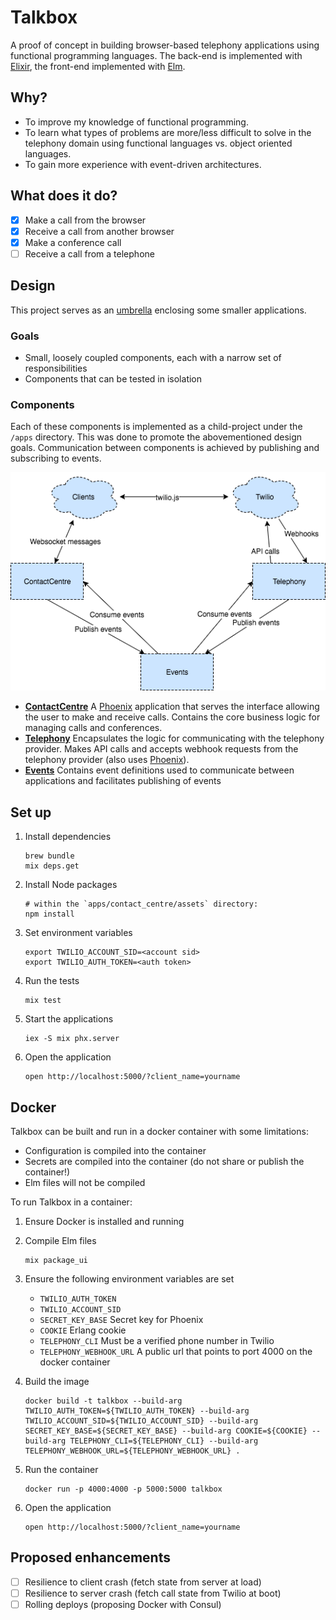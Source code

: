 # Talkbox

A proof of concept in building browser-based telephony applications using functional programming languages. The back-end is implemented with [Elixir](http://elixir-lang.org/), the front-end implemented with [Elm](http://elm-lang.org/).

## Why?

- To improve my knowledge of functional programming.
- To learn what types of problems are more/less difficult to solve in the telephony domain using functional languages vs. object oriented languages.
- To gain more experience with event-driven architectures.

## What does it do?

- [x] Make a call from the browser
- [x] Receive a call from another browser
- [x] Make a conference call
- [ ] Receive a call from a telephone

## Design

This project serves as an [umbrella](https://elixirschool.com/lessons/advanced/umbrella-projects/) enclosing some smaller applications.

### Goals

- Small, loosely coupled components, each with a narrow set of responsibilities
- Components that can be tested in isolation

### Components

Each of these components is implemented as a child-project under the `/apps` directory. This was done to promote the abovementioned design goals. Communication between components is achieved by publishing and subscribing to events.

![Architecture](images/Talkbox.png)

- **[ContactCentre](apps/contact_centre)** A [Phoenix](http://www.phoenixframework.org/) application that serves the interface allowing the user to make and receive calls. Contains the core business logic for managing calls and conferences.
- **[Telephony](apps/telephony)** Encapsulates the logic for communicating with the telephony provider. Makes API calls and accepts webhook requests from the telephony provider (also uses [Phoenix](http://www.phoenixframework.org/)).
- **[Events](apps/events)** Contains event definitions used to communicate between applications and facilitates publishing of events

## Set up

1. Install dependencies

    ```
    brew bundle
    mix deps.get
    ```
    
1. Install Node packages

    ```
    # within the `apps/contact_centre/assets` directory:
    npm install
    ```

1. Set environment variables

    ```
    export TWILIO_ACCOUNT_SID=<account sid>
    export TWILIO_AUTH_TOKEN=<auth token>
    ```

1. Run the tests

    ```
    mix test
    ```

1. Start the applications

    ```
    iex -S mix phx.server
    ```

1. Open the application

    ```
    open http://localhost:5000/?client_name=yourname
    ```

## Docker

Talkbox can be built and run in a docker container with some limitations:

- Configuration is compiled into the container
- Secrets are compiled into the container (do not share or publish the container!)
- Elm files will not be compiled

To run Talkbox in a container:

1. Ensure Docker is installed and running
1. Compile Elm files

    ```
    mix package_ui
    ```
    
1. Ensure the following environment variables are set
    - `TWILIO_AUTH_TOKEN`
    - `TWILIO_ACCOUNT_SID`
    - `SECRET_KEY_BASE` Secret key for Phoenix
    - `COOKIE` Erlang cookie
    - `TELEPHONY_CLI` Must be a verified phone number in Twilio
    - `TELEPHONY_WEBHOOK_URL` A public url that points to port 4000 on the docker container
1. Build the image

    ```
    docker build -t talkbox --build-arg TWILIO_AUTH_TOKEN=${TWILIO_AUTH_TOKEN} --build-arg TWILIO_ACCOUNT_SID=${TWILIO_ACCOUNT_SID} --build-arg SECRET_KEY_BASE=${SECRET_KEY_BASE} --build-arg COOKIE=${COOKIE} --build-arg TELEPHONY_CLI=${TELEPHONY_CLI} --build-arg TELEPHONY_WEBHOOK_URL=${TELEPHONY_WEBHOOK_URL} .
    ```
    
1. Run the container

    ```
    docker run -p 4000:4000 -p 5000:5000 talkbox
    ```
    
1. Open the application

    ```
    open http://localhost:5000/?client_name=yourname
    ```

## Proposed enhancements

- [ ] Resilience to client crash (fetch state from server at load)
- [ ] Resilience to server crash (fetch call state from Twilio at boot)
- [ ] Rolling deploys (proposing Docker with Consul)
